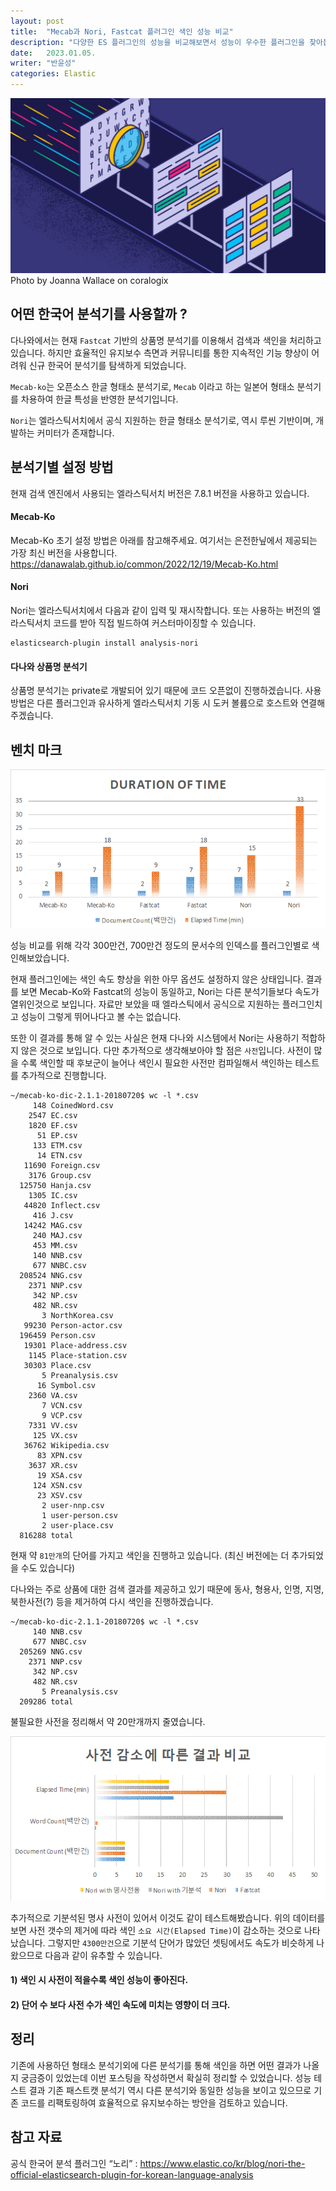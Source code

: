 ```yaml
---
layout: post
title:  "Mecab과 Nori, Fastcat 플러그인 색인 성능 비교"
description: "다양한 ES 플러그인의 성능을 비교해보면서 성능이 우수한 플러그인을 찾아봅니다"
date:   2023.01.05.
writer: "반윤성"
categories: Elastic
---
```


![/images/2023-01-05-MecabVsNori/image0.jpeg](/images/2023-01-05-MecabVsNori/image0.jpeg)
Photo by Joanna Wallace on coralogix

## 어떤 한국어 분석기를 사용할까 ?

다나와에서는 현재 ``Fastcat`` 기반의 상품명 분석기를 이용해서 검색과 색인을 처리하고 있습니다.
하지만 효율적인 유지보수 측면과 커뮤니티를 통한 지속적인 기능 향상이 어려워 신규 한국어 분석기를 탐색하게 되었습니다.

``Mecab-ko``는 오픈소스 한글 형태소 분석기로, ``Mecab`` 이라고 하는 일본어 형태소 분석기를 차용하여 한글 특성을 반영한 분석기입니다.

``Nori``는 엘라스틱서치에서 공식 지원하는 한글 형태소 분석기로, 역시 루씬 기반이며, 개발하는 커미터가 존재합니다.

## 분석기별 설정 방법

현재 검색 엔진에서 사용되는 엘라스틱서치 버전은 7.8.1 버전을 사용하고 있습니다.

#### Mecab-Ko
Mecab-Ko 초기 설정 방법은 아래를 참고해주세요.
여기서는 은전한닢에서 제공되는 가장 최신 버전을 사용합니다.</br>
<https://danawalab.github.io/common/2022/12/19/Mecab-Ko.html>


#### Nori
Nori는 엘라스틱서치에서 다음과 같이 입력 및 재시작합니다.
또는 사용하는 버전의 엘라스틱서치 코드를 받아 직접 빌드하여 커스터마이징할 수 있습니다.

```script
elasticsearch-plugin install analysis-nori
```

#### 다나와 상품명 분석기
상품명 분석기는 private로 개발되어 있기 때문에 코드 오픈없이 진행하겠습니다.
사용 방법은 다른 플러그인과 유사하게 엘라스틱서치 기동 시 도커 볼륨으로 호스트와 연결해주겠습니다.


## 벤치 마크

![/images/2023-01-05-MecabVsNori/image1.png](/images/2023-01-05-MecabVsNori/image1.png)

성능 비교를 위해 각각 300만건, 700만건 정도의 문서수의 인덱스를 플러그인별로 색인해보았습니다.

현재 플러그인에는 색인 속도 향상을 위한 아무 옵션도 설정하지 않은 상태입니다.
결과를 보면 Mecab-Ko와 Fastcat의 성능이 동일하고, Nori는 다른 분석기들보다 속도가 열위인것으로 보입니다. 자료만 보았을 때 엘라스틱에서 공식으로 지원하는 플러그인치고 성능이 그렇게 뛰어나다고 볼 수는 없습니다.

또한 이 결과를 통해 알 수 있는 사실은 현재 다나와 시스템에서 Nori는 사용하기 적합하지 않은 것으로 보입니다. 다만 추가적으로 생각해보아야 할 점은 ``사전``입니다. 사전이 많을 수록 색인할 때 후보군이 늘어나 색인시 필요한 사전만 컴파일해서 색인하는 테스트를 추가적으로 진행합니다.


```script
~/mecab-ko-dic-2.1.1-20180720$ wc -l *.csv
     148 CoinedWord.csv
    2547 EC.csv
    1820 EF.csv
      51 EP.csv
     133 ETM.csv
      14 ETN.csv
   11690 Foreign.csv
    3176 Group.csv
  125750 Hanja.csv
    1305 IC.csv
   44820 Inflect.csv
     416 J.csv
   14242 MAG.csv
     240 MAJ.csv
     453 MM.csv
     140 NNB.csv
     677 NNBC.csv
  208524 NNG.csv
    2371 NNP.csv
     342 NP.csv
     482 NR.csv
       3 NorthKorea.csv
   99230 Person-actor.csv
  196459 Person.csv
   19301 Place-address.csv
    1145 Place-station.csv
   30303 Place.csv
       5 Preanalysis.csv
      16 Symbol.csv
    2360 VA.csv
       7 VCN.csv
       9 VCP.csv
    7331 VV.csv
     125 VX.csv
   36762 Wikipedia.csv
      83 XPN.csv
    3637 XR.csv
      19 XSA.csv
     124 XSN.csv
      23 XSV.csv
       2 user-nnp.csv
       1 user-person.csv
       2 user-place.csv
  816288 total
```

현재 약 ``81만개``의 단어를 가지고 색인을 진행하고 있습니다. (최신 버전에는 더 추가되었을 수도 있습니다)

다나와는 주로 상품에 대한 검색 결과를 제공하고 있기 때문에 동사, 형용사, 인명, 지명, 북한사전(?) 등을 제거하여 다시 색인을 진행하겠습니다.

```script
~/mecab-ko-dic-2.1.1-20180720$ wc -l *.csv
     140 NNB.csv
     677 NNBC.csv
  205269 NNG.csv
    2371 NNP.csv
     342 NP.csv
     482 NR.csv
       5 Preanalysis.csv
  209286 total
```

불필요한 사전을 정리해서 약 20만개까지 줄였습니다.

![/images/2023-01-05-MecabVsNori/image2.png](/images/2023-01-05-MecabVsNori/image2.png)


추가적으로 기분석된 명사 사전이 있어서 이것도 같이 테스트해봤습니다. 위의 데이터를 보면 사전 갯수의 제거에 따라 색인 ``소요 시간(Elapsed Time)``이 감소하는 것으로 나타났습니다. 그렇지만 ``4300만건``으로 기분석 단어가 많았던 셋팅에서도 속도가 비슷하게 나왔으므로 다음과 같이 유추할 수 있습니다.


#### 1) 색인 시 사전이 적을수록 색인 성능이 좋아진다.

#### 2) 단어 수 보다 사전 수가 색인 속도에 미치는 영향이 더 크다.


## 정리
기존에 사용하던 형태소 분석기외에 다른 분석기를 통해 색인을 하면 어떤 결과가 나올지 궁금증이 있었는데 이번 포스팅을 작성하면서 확실히 정리할 수 있었습니다. 성능 테스트 결과 기존 패스트캣 분석기 역시 다른 분석기와 동일한 성능을 보이고 있으므로 기존 코드를 리팩토링하여 효율적으로 유지보수하는 방안을 검토하고 있습니다.


## 참고 자료
공식 한국어 분석 플러그인 “노리” :  <https://www.elastic.co/kr/blog/nori-the-official-elasticsearch-plugin-for-korean-language-analysis>